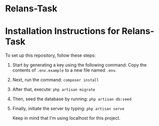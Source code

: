 # Relans-Task

# Installation Instructions for Relans-Task

To set up this repository, follow these steps:

1. Start by generating a key using the following command:
   Copy the contents of `.env.example` to a new file named `.env`.

2. Next, run the command:
   `composer install`

3. After that, execute:
   `php artisan migrate`

4. Then, seed the database by running:
   `php artisan db:seed`

5. Finally, initiate the server by typing:
   `php artisan serve`
   
   Keep in mind that I'm using localhost for this project.


